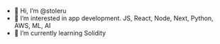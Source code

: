 - 👋 Hi, I’m @stoleru
- 👀 I’m interested in app development. JS, React, Node, Next, Python, AWS, ML, AI
- 🌱 I’m currently learning Solidity
